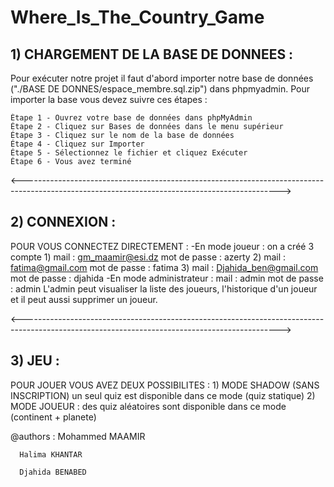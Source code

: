 # Where_Is_The_Country_Game

## 1) CHARGEMENT DE LA BASE DE DONNEES :
Pour exécuter notre projet il faut d'abord importer notre base de données ("./BASE DE DONNES/espace_membre.sql.zip") dans phpmyadmin.
Pour importer la base vous devez suivre ces étapes :

    Étape 1 - Ouvrez votre base de données dans phpMyAdmin
    Étape 2 - Cliquez sur Bases de données dans le menu supérieur
    Étape 3 - Cliquez sur le nom de la base de données
    Étape 4 - Cliquez sur Importer
    Étape 5 - Sélectionnez le fichier et cliquez Exécuter
    Étape 6 - Vous avez terminé 

<---------------------------------------------------------------------------------------------------------------------------------------------->

## 2) CONNEXION :

POUR VOUS CONNECTEZ DIRECTEMENT :
	-En mode joueur : on a créé 3 compte 
		1) mail : gm_maamir@esi.dz        mot de passe : azerty
		2) mail : fatima@gmail.com        mot de passe : fatima
		3) mail : Djahida_ben@gmail.com   mot de passe : djahida
	-En mode administrateur :
		   mail : admin                   mot de passe : admin
	    L'admin peut visualiser la liste des joueurs, l'historique d'un joueur et il peut aussi supprimer un joueur. 

<---------------------------------------------------------------------------------------------------------------------------------------------->

## 3) JEU :

POUR JOUER VOUS AVEZ DEUX POSSIBILITES :
	1) MODE SHADOW (SANS INSCRIPTION)
		un seul quiz est disponible dans ce mode (quiz statique)
	2) MODE JOUEUR :
		des quiz aléatoires sont disponible dans ce mode (continent + planete)
		



@authors :
      Mohammed MAAMIR 
      
      Halima KHANTAR
      
      Djahida BENABED
